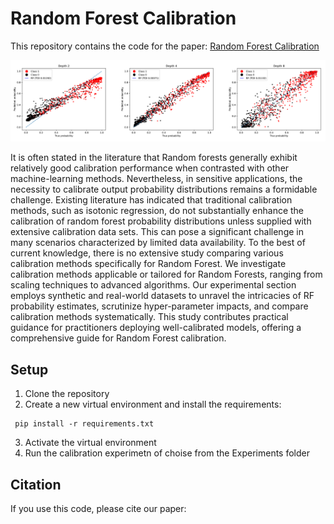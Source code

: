 # Random Forest Calibration

This repository contains the code for the paper: [Random Forest Calibration](https://to_be_added)

![image](RF_depth.png)

It is often stated in the literature that Random forests generally exhibit relatively good calibration performance when contrasted with other machine-learning methods. Nevertheless, in sensitive applications, the necessity to calibrate output probability distributions remains a formidable challenge. Existing literature has indicated that traditional calibration methods, such as isotonic regression, do not substantially enhance the calibration of random forest probability distributions unless supplied with extensive calibration data sets. This can pose a significant challenge in many scenarios characterized by limited data availability. To the best of current knowledge, there is no extensive study comparing various calibration methods specifically for Random Forest. We investigate calibration methods applicable or tailored for Random Forests, ranging from scaling techniques to advanced algorithms. Our experimental section employs synthetic and real-world datasets to unravel the intricacies of RF probability estimates, scrutinize hyper-parameter impacts, and compare calibration methods systematically. This study contributes practical guidance for practitioners deploying well-calibrated models, offering a comprehensive guide for Random Forest calibration.


## Setup
1. Clone the repository
2. Create a new virtual environment and install the requirements:
```shell
 pip install -r requirements.txt
```
3. Activate the virtual environment
4. Run the calibration experimetn of choise from the Experiments folder


## Citation

If you use this code, please cite our paper:

